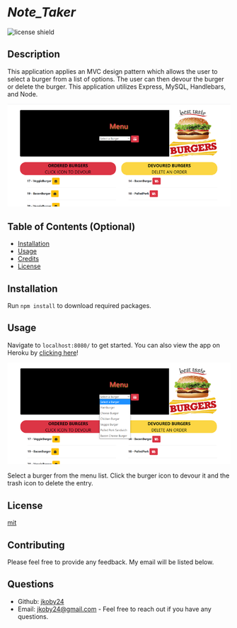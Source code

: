 # _Note_Taker_

![license shield](https://img.shields.io/badge/License-mit-red.svg)

## Description

This application applies an MVC design pattern which allows the user to select a burger from a list of options. The user can then devour the burger or delete the burger. This application utilizes Express, MySQL, Handlebars, and Node.

![](/public/assets/img/screenshot2.png)

## Table of Contents (Optional)

- [Installation](#installation)
- [Usage](#usage)
- [Credits](#credits)
- [License](#license)

## Installation

Run `npm install` to download required packages.

## Usage

Navigate to `localhost:8080/` to get started. You can also view the app on Heroku by [clicking here](https://note-taker-101-1.herokuapp.com 'Visit the app')!

![](/public/assets/img/screenshot1.png)

Select a burger from the menu list. Click the burger icon to devour it and the trash icon to delete the entry.

## License

[mit](LICENSE)

## Contributing

Please feel free to provide any feedback. My email will be listed below.

## Questions

- Github: [jkoby24](http://github.com/jkoby24 'Visit me on GitHub')
- Email: jkoby24@gmail.com - Feel free to reach out if you have any questions.
